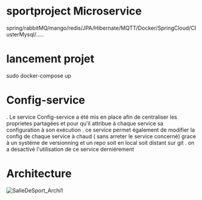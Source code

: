 # sportproject Microservice
spring/rabbitMQ/mango/redis/JPA/Hibernate/MQTT/Docker/SpringCloud/ClusterMysql/.....

# lancement projet 

sudo docker-compose up


# Config-service
. Le service Config-service a été mis en place afin de centraliser les proprietes partagées et pour qu'il attribue à chaque service sa configuration à son exécution 
. ce service permet également de modifier la config de chaque service à chaud ( sans arreter le service concerné) grace à un systéme de versionning et un repo soit en local soit distant sur git
. on a desactivé l'utilisation de ce service derniérement 

# Architecture
![SalleDeSport_Archi1](SalleDeSport_Archi1.bmp)


